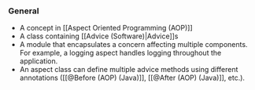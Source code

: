 ### General
- A concept in [[Aspect Oriented Programming (AOP)]]
- A class containing [[Advice (Software)|Advice]]s
- A module that encapsulates a concern affecting multiple components. For example, a logging aspect handles logging throughout the application.
- An aspect class can define multiple advice methods using different annotations ([[@Before (AOP) (Java)]], [[@After (AOP) (Java)]], etc.).

